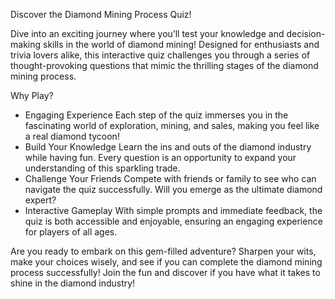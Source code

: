  Discover the Diamond Mining Process Quiz!

Dive into an exciting journey where you’ll test your knowledge and decision-making skills in the world of diamond mining! Designed for enthusiasts and trivia lovers alike, this interactive quiz challenges you through a series of thought-provoking questions that mimic the thrilling stages of the diamond mining process.

Why Play?

- Engaging Experience Each step of the quiz immerses you in the fascinating world of exploration, mining, and sales, making you feel like a real diamond tycoon!
- Build Your Knowledge Learn the ins and outs of the diamond industry while having fun. Every question is an opportunity to expand your understanding of this sparkling trade.
- Challenge Your Friends Compete with friends or family to see who can navigate the quiz successfully. Will you emerge as the ultimate diamond expert?
- Interactive Gameplay With simple prompts and immediate feedback, the quiz is both accessible and enjoyable, ensuring an engaging experience for players of all ages.

Are you ready to embark on this gem-filled adventure? Sharpen your wits, make your choices wisely, and see if you can complete the diamond mining process successfully! Join the fun and discover if you have what it takes to shine in the diamond industry!
